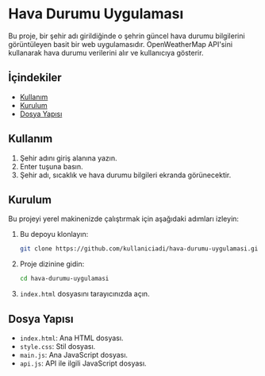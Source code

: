 
# Hava Durumu Uygulaması

Bu proje, bir şehir adı girildiğinde o şehrin güncel hava durumu bilgilerini görüntüleyen basit bir web uygulamasıdır. OpenWeatherMap API'sini kullanarak hava durumu verilerini alır ve kullanıcıya gösterir.

## İçindekiler

- [Kullanım](#kullanım)
- [Kurulum](#kurulum)
- [Dosya Yapısı](#dosya-yapısı)


## Kullanım

1. Şehir adını giriş alanına yazın.
2. Enter tuşuna basın.
3. Şehir adı, sıcaklık ve hava durumu bilgileri ekranda görünecektir.

## Kurulum

Bu projeyi yerel makinenizde çalıştırmak için aşağıdaki adımları izleyin:

1. Bu depoyu klonlayın:
    ```bash
    git clone https://github.com/kullaniciadi/hava-durumu-uygulamasi.git
    ```

2. Proje dizinine gidin:
    ```bash
    cd hava-durumu-uygulamasi
    ```

3. `index.html` dosyasını tarayıcınızda açın.

## Dosya Yapısı

- `index.html`: Ana HTML dosyası.
- `style.css`: Stil dosyası.
- `main.js`: Ana JavaScript dosyası.
- `api.js`: API ile ilgili JavaScript dosyası.

